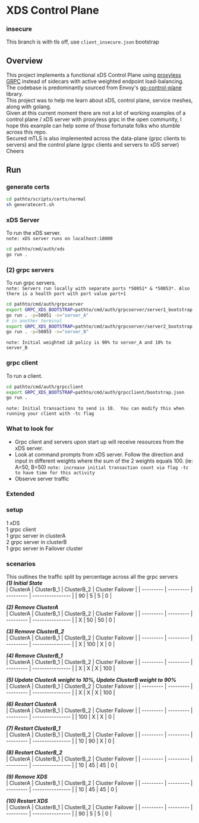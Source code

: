 # XDS Control Plane

### insecure
This branch is with tls off, use `client_insecure.json` bootstrap


## Overview 
This project implements a functional xDS Control Plane using [proxyless GRPC](https://grpc.github.io/grpc/core/md_doc_grpc_xds_features.html) instead of sidecars with active weighted endpoint load-balancing.  
The codebase is predominantly sourced from Envoy's [go-control-plane](https://github.com/envoyproxy/go-control-plane/tree/main) library.  
This project was to help me learn about xDS, control plane, service meshes, along with golang.  
Given at this current moment there are not a lot of working examples of a control plane / xDS server with proxyless grpc in the open community, I hope this example can help some of those fortunate folks who stumble across this repo.  
Secured mTLS is also implemented across the data-plane (grpc clients to servers) and the control plane (grpc clients and servers to xDS server)  
Cheers

## Run
### generate certs
```sh
cd pathto/scripts/certs/normal
sh generatecert.sh
```

### xDS Server
To run the xDS server.  
`note: xDS server runs on localhost:18000`
```sh
cd pathto/cmd/auth/xds
go run .
```

### (2) grpc servers 
To run grpc servers.  
`note: Servers run locally with separate ports *50051* & *50053*. Also there is a health port with port value port+1`
```sh
cd pathto/cmd/auth/grpcserver
export GRPC_XDS_BOOTSTRAP=pathto/cmd/auth/grpcserver/server1_bootstrap.json
go run . -p=50051 -n="server_A"
# in another terminal 
export GRPC_XDS_BOOTSTRAP=pathto/cmd/auth/grpcserver/server2_bootstrap.json
go run . -p=50053 -n="server_B"
```
`note: Initial weighted LB policy is 90% to server_A and 10% to server_B`

### grpc client
To run a client.
```sh
cd pathto/cmd/auth/grpcclient
export GRPC_XDS_BOOTSTRAP=pathto/cmd/auth/grpcclient/bootstrap.json
go run .
```
`note: Initial transactions to send is 10.  You can modify this when running your client with -tc flag`

### What to look for
- Grpc client and servers upon start up will receive resources from the xDS server.
- Look at command prompts from xDS server. Follow the direction and input in different weights where 
  the sum of the 2 weights equals 100. (ie: A=50, B=50)
  `note: increase initial transaction count via flag -tc to have time for this activity`
- Observe server traffic

### Extended  
### setup  
1 xDS  
1 grpc client  
1 grpc server in clusterA  
2 grpc server in clusterB  
1 grpc server in Failover cluster  
  
### scenarios
This outlines the traffic split by percentage across all the grpc servers   
***(1) Initial State***  
|  ClusterA   |  ClusterB_1 |  ClusterB_2 |  Cluster Failover  |
|  ---------  |  ---------  |  ---------  |  ----------------  |
|  90         |  5          |  5          |  0                 |

***(2) Remove ClusterA***  
|  ClusterA   |  ClusterB_1 |  ClusterB_2 |  Cluster Failover  |
|  ---------  |  ---------  |  ---------  |  ----------------  |
|  X          |  50         |  50         |  0                 |

***(3) Remove ClusterB_2***  
|  ClusterA   |  ClusterB_1 |  ClusterB_2 |  Cluster Failover  |
|  ---------  |  ---------  |  ---------  |  ----------------  |
|  X          |  100        |  X          |  0                 |

***(4) Remove ClusterB_1***  
|  ClusterA   |  ClusterB_1 |  ClusterB_2 |  Cluster Failover  |
|  ---------  |  ---------  |  ---------  |  ----------------  |
|  X          |  X          |  X          |  100               |

***(5) Update ClusterA weight to 10%, Update ClusterB weight to 90%***  
|  ClusterA   |  ClusterB_1 |  ClusterB_2 |  Cluster Failover  |
|  ---------  |  ---------  |  ---------  |  ----------------  |
|  X          |  X          |  X          |  100               |

***(6) Restart ClusterA***  
|  ClusterA   |  ClusterB_1 |  ClusterB_2 |  Cluster Failover  |
|  ---------  |  ---------  |  ---------  |  ----------------  |
|  100        |  X          |  X          |  0                 |

***(7) Restart ClusterB_1***  
|  ClusterA   |  ClusterB_1 |  ClusterB_2 |  Cluster Failover  |
|  ---------  |  ---------  |  ---------  |  ----------------  |
|  10         |  90         |  X          |  0               |

***(8) Restart ClusterB_2***  
|  ClusterA   |  ClusterB_1 |  ClusterB_2 |  Cluster Failover  |
|  ---------  |  ---------  |  ---------  |  ----------------  |
|  10         |  45         |  45         |  0                 |

***(9) Remove XDS***  
|  ClusterA   |  ClusterB_1 |  ClusterB_2 |  Cluster Failover  |
|  ---------  |  ---------  |  ---------  |  ----------------  |
|  10          |  45        |  45         |  0                |

***(10) Restart XDS***  
|  ClusterA   |  ClusterB_1 |  ClusterB_2 |  Cluster Failover  |
|  ---------  |  ---------  |  ---------  |  ----------------  |
|  90         |  5          |  5          |  0                 |